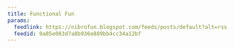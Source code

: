 ```yaml
---
title: Functional Fun
params:
  feedlink: https://nibrofun.blogspot.com/feeds/posts/default?alt=rss
  feedid: 9a85e083d7a8b936e889bb4cc34a12bf
---
```

